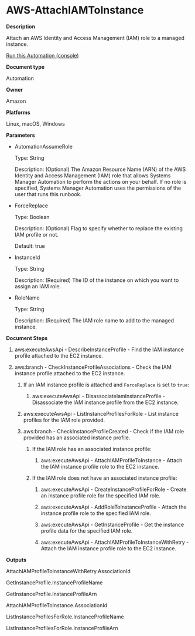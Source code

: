 # AWS\-AttachIAMToInstance<a name="automation-aws-attachiamtoinstance"></a>

**Description**

Attach an AWS Identity and Access Management \(IAM\) role to a managed instance\.

[Run this Automation \(console\)](https://console.aws.amazon.com/systems-manager/automation/execute/AWS-AttachIAMToInstance)

**Document type**

Automation

**Owner**

Amazon

**Platforms**

Linux, macOS, Windows

**Parameters**
+ AutomationAssumeRole

  Type: String

  Description: \(Optional\) The Amazon Resource Name \(ARN\) of the AWS Identity and Access Management \(IAM\) role that allows Systems Manager Automation to perform the actions on your behalf\. If no role is specified, Systems Manager Automation uses the permissions of the user that runs this runbook\.
+ ForceReplace

  Type: Boolean

  Description: \(Optional\) Flag to specify whether to replace the existing IAM profile or not\.

  Default: true
+ InstanceId

  Type: String

  Description: \(Required\) The ID of the instance on which you want to assign an IAM role\.
+ RoleName

  Type: String

  Description: \(Required\) The IAM role name to add to the managed instance\.

**Document Steps**

1. aws:executeAwsApi \- DescribeInstanceProfile \- Find the IAM instance profile attached to the EC2 instance\.

1. aws:branch \- CheckInstanceProfileAssociations \- Check the IAM instance profile attached to the EC2 instance\.

   1. If an IAM instance profile is attached and `ForceReplace` is set to `true`:

      1. aws:executeAwsApi \- DisassociateIamInstanceProfile \- Disassociate the IAM instance profile from the EC2 instance\.

   1. aws:executeAwsApi \- ListInstanceProfilesForRole \- List instance profiles for the IAM role provided\.

   1. aws:branch \- CheckInstanceProfileCreated \- Check if the IAM role provided has an associated instance profile\.

      1. If the IAM role has an associated instance profile:

         1. aws:executeAwsApi \- AttachIAMProfileToInstance \- Attach the IAM instance profile role to the EC2 instance\.

      1. If the IAM role does not have an associated instance profile:

         1. aws:executeAwsApi \- CreateInstanceProfileForRole \- Create an instance profile role for the specified IAM role\.

         1. aws:executeAwsApi \- AddRoleToInstanceProfile \- Attach the instance profile role to the specified IAM role\.

         1. aws:executeAwsApi \- GetInstanceProfile \- Get the instance profile data for the specified IAM role\.

         1. aws:executeAwsApi \- AttachIAMProfileToInstanceWithRetry \- Attach the IAM instance profile role to the EC2 instance\.

**Outputs**

AttachIAMProfileToInstanceWithRetry\.AssociationId

GetInstanceProfile\.InstanceProfileName

GetInstanceProfile\.InstanceProfileArn

AttachIAMProfileToInstance\.AssociationId

ListInstanceProfilesForRole\.InstanceProfileName

ListInstanceProfilesForRole\.InstanceProfileArn